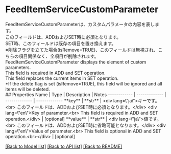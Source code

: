 # FeedItemServiceCustomParameter

<div lang=\"ja\">FeedItemServiceCustomParameterは、カスタムパラメータの内容を表します。<br> このフィールドは、ADDおよびSET時に必須となります。<br> SET時、このフィールドは既存の項目を置き換えます。<br> ※削除フラグを立てた場合(isRemove=TRUE)、このフィールドは無視され、こちらの項目関係なく、全項目が削除されます。</div> <div lang=\"en\">FeedItemServiceCustomParameter displays the element of custom parameters.<br> This field is required in ADD and SET operation.<br> This field replaces the  current items in SET operation.<br> *If the delete flag is set (isRemove=TRUE), this field will be ignored and all items will  be deleted.</div> 
## Properties
Name | Type | Description | Notes
------------ | ------------- | ------------- | -------------
**key** | **str** | &lt;div lang&#x3D;\&quot;ja\&quot;&gt;キーです。&lt;br&gt; このフィールドは、ADDおよびSET時に必須となります。&lt;/div&gt; &lt;div lang&#x3D;\&quot;en\&quot;&gt;Key of parameter.&lt;br&gt; This field is required in ADD and SET operation.&lt;/div&gt;  | [optional] 
**value** | **str** | &lt;div lang&#x3D;\&quot;ja\&quot;&gt;値です。&lt;br&gt; このフィールドは、ADDおよびSET時に省略可能となります。&lt;/div&gt; &lt;div lang&#x3D;\&quot;en\&quot;&gt;Value of parameter.&lt;br&gt; This field is optional in ADD and SET operation.&lt;br&gt;&lt;/div&gt;  | [optional] 

[[Back to Model list]](../README.md#documentation-for-models) [[Back to API list]](../README.md#documentation-for-api-endpoints) [[Back to README]](../README.md)


